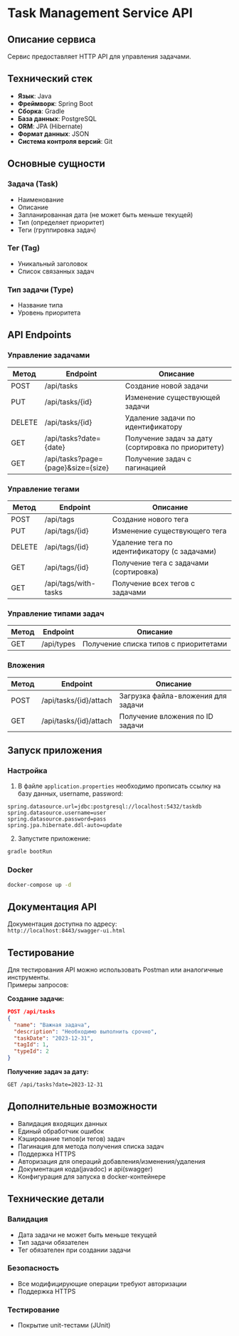 # Task Management Service API

## Описание сервиса

Сервис предоставляет HTTP API для управления задачами.

## Технический стек

- **Язык**: Java
- **Фреймворк**: Spring Boot
- **Сборка**: Gradle
- **База данных**: PostgreSQL
- **ORM**: JPA (Hibernate)
- **Формат данных**: JSON
- **Система контроля версий**: Git

## Основные сущности

### Задача (Task)
- Наименование
- Описание
- Запланированная дата (не может быть меньше текущей)
- Тип (определяет приоритет)
- Теги (группировка задач)

### Тег (Tag)
- Уникальный заголовок
- Список связанных задач

### Тип задачи (Type)
- Название типа
- Уровень приоритета

## API Endpoints

### Управление задачами

| Метод | Endpoint                     | Описание                                  |
|-------|------------------------------|------------------------------------------|
| POST  | /api/tasks                   | Создание новой задачи                    |
| PUT   | /api/tasks/{id}              | Изменение существующей задачи            |
| DELETE| /api/tasks/{id}               | Удаление задачи по идентификатору        |
| GET   | /api/tasks?date={date}       | Получение задач за дату (сортировка по приоритету) |
| GET   | /api/tasks?page={page}&size={size} | Получение задач с пагинацией      |

### Управление тегами

| Метод | Endpoint          | Описание                                      |
|-------|-------------------|----------------------------------------------|
| POST  | /api/tags         | Создание нового тега                         |
| PUT   | /api/tags/{id}    | Изменение существующего тега                 |
| DELETE| /api/tags/{id}     | Удаление тега по идентификатору (с задачами) |
| GET   | /api/tags/{id}    | Получение тега с задачами (сортировка)       |
| GET   | /api/tags/with-tasks | Получение всех тегов с задачами             |

### Управление типами задач

| Метод | Endpoint       | Описание                              |
|-------|----------------|--------------------------------------|
| GET   | /api/types     | Получение списка типов с приоритетами |

### Вложения

| Метод | Endpoint               | Описание                          |
|-------|------------------------|----------------------------------|
| POST  | /api/tasks/{id}/attach | Загрузка файла-вложения для задачи |
| GET   | /api/tasks/{id}/attach | Получение вложения по ID задачи   |

## Запуск приложения

### Настройка
1. В файле `application.properties` необходимо прописать ссылку на базу данных, username, password:
```properties
spring.datasource.url=jdbc:postgresql://localhost:5432/taskdb
spring.datasource.username=user
spring.datasource.password=pass
spring.jpa.hibernate.ddl-auto=update
```

2. Запустите приложение:
```bash
gradle bootRun
```

### Docker
```bash
docker-compose up -d
```

## Документация API

Документация доступна по адресу:  
`http://localhost:8443/swagger-ui.html`

## Тестирование

Для тестирования API можно использовать Postman или аналогичные инструменты.  
Примеры запросов:

**Создание задачи:**
```json
POST /api/tasks
{
  "name": "Важная задача",
  "description": "Необходимо выполнить срочно",
  "taskDate": "2023-12-31",
  "tagId": 1,
  "typeId": 2
}
```

**Получение задач за дату:**
```
GET /api/tasks?date=2023-12-31
```

## Дополнительные возможности

- Валидация входящих данных
- Единый обработчик ошибок
- Кэширование типов(и тегов) задач
- Пагинация для метода получения списка задач
- Поддержка HTTPS
- Авторизация для операций добавления/изменения/удаления
- Документация кода(javadoc) и api(swagger)
- Конфигурация для запуска в docker-контейнере 


## Технические детали

### Валидация
- Дата задачи не может быть меньше текущей
- Тип задачи обязателен
- Тег обязателен при создании задачи

### Безопасность
- Все модифицирующие операции требуют авторизации
- Поддержка HTTPS

### Тестирование
- Покрытие unit-тестами (JUnit)
